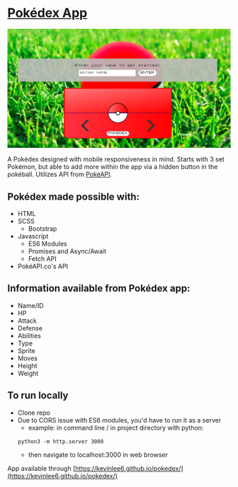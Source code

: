 # [Pokédex App](https://kevinlee6.github.io/pokedex/)

![Pokedex Homepage](./images/pokedex-home.png)

A Pokédex designed with mobile responsiveness in mind. Starts with 3 set Pokémon, but able to add more within the app via a hidden button in the pokéball. Utilizes API from [PokéAPI](https://pokeapi.co).

## Pokédex made possible with:

- HTML
- SCSS
  - Bootstrap
- Javascript
  - ES6 Modules
  - Promises and Async/Await
  - Fetch API
- PokéAPI.co's API

## Information available from Pokédex app:

- Name/ID
- HP
- Attack
- Defense
- Abilities
- Type
- Sprite
- Moves
- Height
- Weight

## To run locally

- Clone repo
- Due to CORS issue with ES6 modules, you'd have to run it as a server
  - example: in command line / in project directory with python:
  ```
  python3 -m http.server 3000
  ```
  - then navigate to localhost:3000 in web browser

App available through [https://kevinlee6.github.io/pokedex/](https://kevinlee6.github.io/pokedex/)
